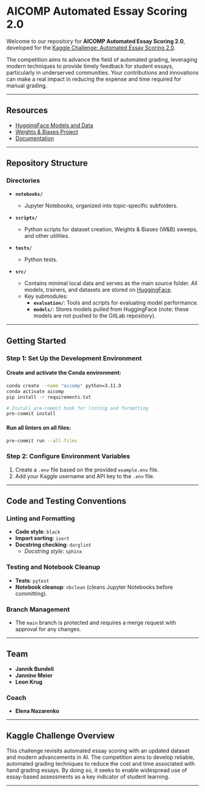 # AICOMP Automated Essay Scoring 2.0

Welcome to our repository for **AICOMP Automated Essay Scoring 2.0**, developed for the [Kaggle Challenge: Automated Essay Scoring 2.0](https://www.kaggle.com/competitions/learning-agency-lab-automated-essay-scoring-2/overview).

The competition aims to advance the field of automated grading, leveraging modern techniques to provide timely feedback for student essays, particularly in underserved communities. Your contributions and innovations can make a real impact in reducing the expense and time required for manual grading.

---

## Resources
- [HuggingFace Models and Data](https://huggingface.co/HSLU-AICOMP-LearningAgencyLab)
- [Weights & Biases Project](https://wandb.ai/hslu_nlp/HSLU-AICOMP-LearningAgencyLab)
- [Documentation](https://gitlab.switch.ch/hslu/edu/bachelor-computer-science/aicomp/student-repositories/hs24/automated-essay-scoring-2.0/documentation)

---

## Repository Structure

### Directories
- **`notebooks/`**
  - Jupyter Notebooks, organized into topic-specific subfolders.

- **`scripts/`**
  - Python scripts for dataset creation, Weights & Biases (W&B) sweeps, and other utilities.

- **`tests/`**
  - Python tests.

- **`src/`**
  - Contains minimal local data and serves as the main source folder. All models, trainers, and datasets are stored on [HuggingFace](https://huggingface.co/HSLU-AICOMP-LearningAgencyLab).
  - Key submodules:
    - **`evaluation/`**: Tools and scripts for evaluating model performance.
    - **`models/`**: Stores models pulled from HuggingFace (note: these models are not pushed to the GitLab repository).

---

## Getting Started

### Step 1: Set Up the Development Environment

#### Create and activate the Conda environment:
```bash
conda create --name "aicomp" python=3.11.9
conda activate aicomp
pip install -r requirements.txt

# Install pre-commit hook for linting and formatting
pre-commit install
```

#### Run all linters on all files:
```bash
pre-commit run --all-files
```

### Step 2: Configure Environment Variables
1. Create a `.env` file based on the provided `example.env` file.
2. Add your Kaggle username and API key to the `.env` file.

---

## Code and Testing Conventions

### Linting and Formatting
- **Code style**: `black`
- **Import sorting**: `isort`
- **Docstring checking**: `darglint`
  - *Docstring style*: `sphinx`

### Testing and Notebook Cleanup
- **Tests**: `pytest`
- **Notebook cleanup**: `nbclean` (cleans Jupyter Notebooks before committing).

### Branch Management
- The `main` branch is protected and requires a merge request with approval for any changes.

---

## Team
- **Jannik Bundeli**
- **Jannine Meier**
- **Leon Krug**


### Coach
- **Elena Nazarenko**

---

## Kaggle Challenge Overview

This challenge revisits automated essay scoring with an updated dataset and modern advancements in AI. The competition aims to develop reliable, automated grading techniques to reduce the cost and time associated with hand grading essays. By doing so, it seeks to enable widespread use of essay-based assessments as a key indicator of student learning.

---
